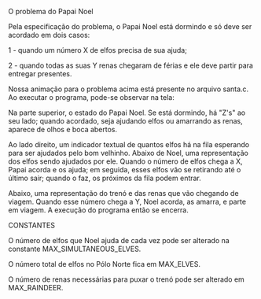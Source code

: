 O problema do Papai Noel

Pela especificação do problema, o Papai Noel está dormindo e só deve ser acordado em dois casos:

1 - quando um número X de elfos precisa de sua ajuda;

2 - quando todas as suas Y renas chegaram de férias e ele deve partir para entregar presentes.


Nossa animação para o problema acima está presente no arquivo santa.c. Ao executar o programa, pode-se observar na tela:

Na parte superior, o estado do Papai Noel. Se está dormindo, há "Z's" ao seu lado; quando acordado, seja ajudando elfos
ou amarrando as renas, aparece de olhos e boca abertos.

Ao lado direito, um indicador textual de quantos elfos há na fila esperando para ser ajudados pelo bom velhinho.
Abaixo de Noel, uma representação dos elfos sendo ajudados por ele. Quando o número de elfos chega a X,
Papai acorda e os ajuda; em seguida, esses elfos vão se retirando até o último sair; quando o faz,
os próximos da fila podem entrar.

Abaixo, uma representação do trenó e das renas que vão chegando de viagem. Quando esse número chega a Y,
Noel acorda, as amarra, e parte em viagem. A execução do programa então se encerra.


CONSTANTES

O número de elfos que Noel ajuda de cada vez pode ser alterado na constante MAX_SIMULTANEOUS_ELVES.

O número total de elfos no Pólo Norte fica em MAX_ELVES.

O número de renas necessárias para puxar o trenó pode ser alterado em MAX_RAINDEER.
